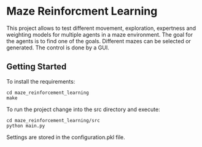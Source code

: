 # Maze Reinforcment Learning

This project allows to test different movement, exploration, expertness and weighting models for multiple agents in a maze environment. The goal for the agents is to find one of the goals. Different mazes can be selected or generated.
The control is done by a GUI.

## Getting Started
To install the requirements:
```
cd maze_reinforcement_learning
make
```
To run the project change into the src directory and execute:
```
cd maze_reinforcement_learning/src
python main.py
```
Settings are stored in the configuration.pkl file.
